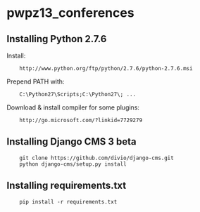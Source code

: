 pwpz13_conferences
==================


Installing Python 2.7.6
------------------------
Install:

        http://www.python.org/ftp/python/2.7.6/python-2.7.6.msi
        
Prepend PATH with:

        C:\Python27\Scripts;C:\Python27\; ...

Download & install compiler for some plugins:

        http://go.microsoft.com/?linkid=7729279


Installing Django CMS 3 beta
----------------------------
        git clone https://github.com/divio/django-cms.git
        python django-cms/setup.py install
        
        
Installing requirements.txt
---------------------------
        pip install -r requirements.txt
        

